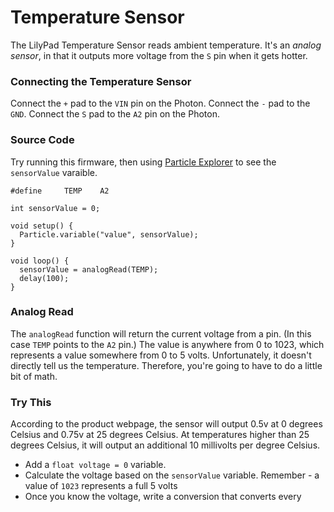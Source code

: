 # Temperature Sensor

The LilyPad Temperature Sensor reads ambient temperature. It's an _analog sensor_, in that it outputs more voltage from the `S` pin when it gets hotter. 

### Connecting the Temperature Sensor

Connect the `+` pad to the `VIN` pin on the Photon. Connect the `-` pad to the `GND`. Connect the `S` pad to the `A2` pin on the Photon.

### Source Code

Try running this firmware, then using [Particle Explorer](http://code.tacc.utexas.edu/particle-explorer) to see the `sensorValue` varaible.

```
#define 	TEMP 	A2

int sensorValue = 0;       

void setup() {
  Particle.variable("value", sensorValue);
}

void loop() {
  sensorValue = analogRead(TEMP);
  delay(100);
}
```

### Analog Read

The `analogRead` function will return the current voltage from a pin. (In this case `TEMP` points to the `A2` pin.) The value is anywhere from 0 to 1023, which represents a value somewhere from 0 to 5 volts. Unfortunately, it doesn't directly tell us the temperature. Therefore, you're going to have to do a little bit of math.

### Try This

According to the product webpage, the sensor will output 0.5v at 0 degrees Celsius and 0.75v at 25 degrees Celsius. At temperatures higher than 25 degrees Celsius, it will output an additional 10 millivolts per degree Celsius. 

- Add a `float voltage = 0` variable.
- Calculate the voltage based on the `sensorValue` variable. Remember - a value of `1023` represents a full 5 volts
- Once you know the voltage, write a conversion that converts every